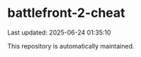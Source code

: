 # battlefront-2-cheat

Last updated: 2025-06-24 01:35:10

This repository is automatically maintained.
